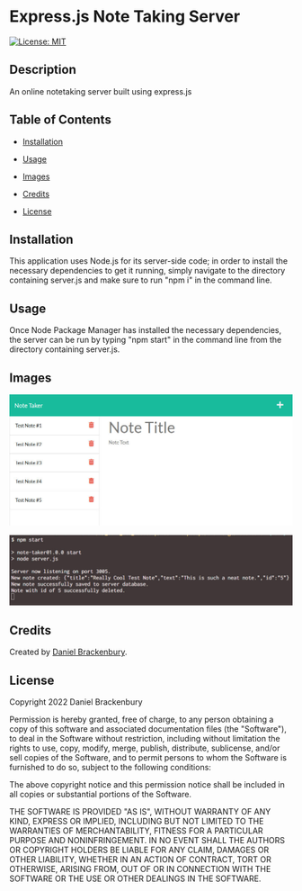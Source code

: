 
# Express.js Note Taking Server
[![License: MIT](https://img.shields.io/badge/License-MIT-yellow.svg)](https://opensource.org/licenses/MIT)

## Description

An online notetaking server built using express.js

## Table of Contents
- [Installation](#installation)
- [Usage](#usage)
- [Images](#images)

- [Credits](#credits)



- [License](#license)


## Installation

This application uses Node.js for its server-side code; in order to install the necessary dependencies to get it running, simply navigate to the directory containing server.js and make sure to run "npm i" in the command line.


## Usage

Once Node Package Manager has installed the necessary dependencies, the server can be run by typing "npm start" in the command line from the directory containing server.js.


## Images


![preview of the notes page in action](./assets/images/page_preview.jpg)


![preview of the server in action in the commandline](./assets/images/server_preview.jpg)






## Credits

Created by [Daniel Brackenbury](https://github.com/helpvisa).








## License

Copyright 2022 Daniel Brackenbury

Permission is hereby granted, free of charge, to any person obtaining a copy of this software and associated documentation files (the "Software"), to deal in the Software without restriction, including without limitation the rights to use, copy, modify, merge, publish, distribute, sublicense, and/or sell copies of the Software, and to permit persons to whom the Software is furnished to do so, subject to the following conditions:

The above copyright notice and this permission notice shall be included in all copies or substantial portions of the Software.

THE SOFTWARE IS PROVIDED "AS IS", WITHOUT WARRANTY OF ANY KIND, EXPRESS OR IMPLIED, INCLUDING BUT NOT LIMITED TO THE WARRANTIES OF MERCHANTABILITY, FITNESS FOR A PARTICULAR PURPOSE AND NONINFRINGEMENT. IN NO EVENT SHALL THE AUTHORS OR COPYRIGHT HOLDERS BE LIABLE FOR ANY CLAIM, DAMAGES OR OTHER LIABILITY, WHETHER IN AN ACTION OF CONTRACT, TORT OR OTHERWISE, ARISING FROM, OUT OF OR IN CONNECTION WITH THE SOFTWARE OR THE USE OR OTHER DEALINGS IN THE SOFTWARE.
